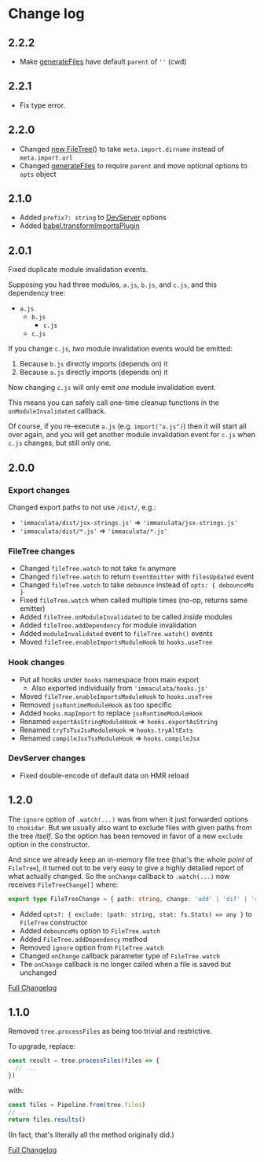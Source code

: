 # Change log

## 2.2.2

* Make [generateFiles](generate-files.md#generatefiles) have default `parent` of `''` (cwd)

## 2.2.1

* Fix type error.

## 2.2.0

* Changed [new FileTree()](filetree.md#constructor) to take `meta.import.dirname` instead of `meta.import.url`
* Changed [generateFiles](generate-files.md#generatefiles) to require `parent` and move optional options to `opts` object

## 2.1.0

* Added `prefix?: string` to [DevServer](dev-server.md#devserver) options
* Added [babel.transformImportsPlugin](transform-babel.md#transformimportsplugin)

## 2.0.1

Fixed duplicate module invalidation events.

Supposing you had three modules, `a.js`, `b.js`, and `c.js`, and this dependency tree:

* `a.js`
  * `b.js`
    * `c.js`
  * `c.js`

If you change `c.js`, *two* module invalidation events would be emitted:

1. Because `b.js` directly imports (depends on) it
2. Because `a.js` directly imports (depends on) it

Now changing `c.js` will only emit *one* module invalidation event.

This means you can safely call one-time cleanup functions in the `onModuleInvalidated` callback.

Of course, if you re-execute `a.js` (e.g. `import("a.js")`) then it will start all over again,
and you will get another module invalidation event for `c.js` when `c.js` changes, but still only one.

## 2.0.0

### Export changes

Changed export paths to not use `/dist/`, e.g.:

* `'immaculata/dist/jsx-strings.js'` => `'immaculata/jsx-strings.js'`
* `'immaculata/dist/*.js'` => `'immaculata/*.js'`

### FileTree changes

* Changed `fileTree.watch` to not take `fn` anymore
* Changed `fileTree.watch` to return `EventEmitter` with `filesUpdated` event
* Changed `fileTree.watch` to take `debounce` instead of `opts: { debounceMs }`
* Fixed `fileTree.watch` when called multiple times (no-op, returns same emitter)
* Added `fileTree.onModuleInvalidated` to be called *inside* modules
* Added `fileTree.addDependency` for module invalidation
* Added `moduleInvalidated` event to `fileTree.watch()` events
* Moved `fileTree.enableImportsModuleHook` to `hooks.useTree`

### Hook changes

* Put all hooks under `hooks` namespace from main export
  * Also exported individually from `'immaculata/hooks.js'`
* Moved `fileTree.enableImportsModuleHook` to `hooks.useTree`
* Removed `jsxRuntimeModuleHook` as too specific
* Added `hooks.mapImport` to replace `jsxRuntimeModuleHook`
* Renamed `exportAsStringModuleHook` => `hooks.exportAsString`
* Renamed `tryTsTsxJsxModuleHook` => `hooks.tryAltExts`
* Renamed `compileJsxTsxModuleHook` => `hooks.compileJsx`

### DevServer changes

* Fixed double-encode of default data on HMR reload

## 1.2.0

The `ignore` option of `.watch(...)` was from when it just forwarded options to `chokidar`.
But we usually also want to exclude files with given paths from the tree *itself*.
So the option has been removed in favor of a new `exclude` option in the constructor.

And since we already keep an in-memory file tree (that's the whole *point* of `FileTree`),
it turned out to be very easy to give a highly detailed report of what actually changed.
So the `onChange` callback to `.watch(...)` now receives `FileTreeChange[]` where:

```ts
export type FileTreeChange = { path: string, change: 'add' | 'dif' | 'rem' }
```

* Added `opts?: { exclude: (path: string, stat: fs.Stats) => any }` to `FileTree` constructor
* Added `debounceMs` option to `FileTree.watch`
* Added `FileTree.addDependency` method
* Removed `ignore` option from `FileTree.watch`
* Changed `onChange` callback parameter type of `FileTree.watch`
* The `onChange` callback is no longer called when a file is saved but unchanged

[Full Changelog](https://github.com/thesoftwarephilosopher/immaculata/compare/1.1.0...1.2.0)


## 1.1.0

Removed `tree.processFiles` as being too trivial and restrictive.

To upgrade, replace:

```ts
const result = tree.processFiles(files => {
  // ...
})
```

with:

```ts
const files = Pipeline.from(tree.files)
// ...
return files.results()
```

(In fact, that's literally all the method originally did.)

[Full Changelog](https://github.com/thesoftwarephilosopher/immaculata/compare/1.0.0...1.1.0)
